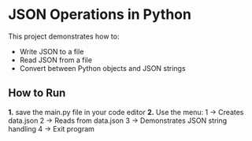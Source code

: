 # JSON Operations in Python

This project demonstrates how to:
- Write JSON to a file
- Read JSON from a file
- Convert between Python objects and JSON strings

## How to Run
**1.** save the main.py file in your code editor
**2.** Use the menu:
    1 → Creates data.json
    2 → Reads from data.json
    3 → Demonstrates JSON string handling
    4 → Exit program
